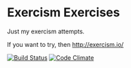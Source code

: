 # Exercism Exercises

Just my exercism attempts.

If you want to try, then http://exercism.io/

[![Build Status](https://travis-ci.org/snowblink/exercism_exercises.png?branch=master)](https://travis-ci.org/snowblink/exercism_exercises)
[![Code Climate](https://codeclimate.com/github/snowblink/exercism_exercises.png)](https://codeclimate.com/github/snowblink/exercism_exercises)
